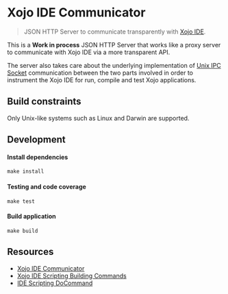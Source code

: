 # Xojo IDE Communicator

> JSON HTTP Server to communicate transparently with [Xojo IDE](https://www.xojo.com/).

This is a **Work in process** JSON HTTP Server that works like a proxy server to communicate with Xojo IDE via a more transparent API.

The server also takes care about the underlying implementation of [Unix IPC Socket](https://en.wikipedia.org/wiki/Unix_domain_socket) communication between the two parts involved in order to instrument the Xojo IDE for run, compile and test Xojo applications.

## Build constraints

Only Unix-like systems such as Linux and Darwin are supported.

## Development

#### Install dependencies

```
make install
```

#### Testing and code coverage

```
make test
```

#### Build application

```
make build
```

## Resources

- [Xojo IDE Communicator](https://docs.xojo.com/UserGuide:IDE_Communicator)
- [Xojo IDE Scripting Building Commands](https://docs.xojo.com/UserGuide:IDE_Scripting_Building_Commands#BuildApp.28buildType_As_Integer.5B.2C_reveal_As_Boolean.5D.29_As_String)
- [IDE Scripting DoCommand](https://docs.xojo.com/UserGuide:IDE_Scripting_DoCommand)
